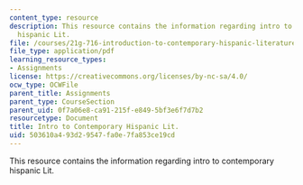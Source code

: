 ```yaml
---
content_type: resource
description: This resource contains the information regarding intro to contemporary
  hispanic Lit.
file: /courses/21g-716-introduction-to-contemporary-hispanic-literature-spring-2005/503610a493d29547fa0e7fa853ce19cd_MIT21G_716S05_mar_gai_que.pdf
file_type: application/pdf
learning_resource_types:
- Assignments
license: https://creativecommons.org/licenses/by-nc-sa/4.0/
ocw_type: OCWFile
parent_title: Assignments
parent_type: CourseSection
parent_uid: 0f7a06e8-ca91-215f-e849-5bf3e6f7d7b2
resourcetype: Document
title: Intro to Contemporary Hispanic Lit.
uid: 503610a4-93d2-9547-fa0e-7fa853ce19cd
---
```

This resource contains the information regarding intro to contemporary hispanic Lit.